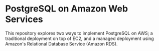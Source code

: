 # PostgreSQL on Amazon Web Services

This repository explores two ways to implement PostgreSQL on AWS; a traditional deployment on top of EC2, and a managed deployment using Amazon's Relational Database Service (Amazon RDS).
